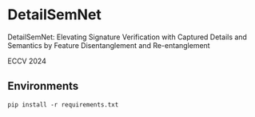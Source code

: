# DetailSemNet

DetailSemNet: Elevating Signature Verification with Captured Details and Semantics by Feature Disentanglement and Re-entanglement

ECCV 2024

## Environments

```text
pip install -r requirements.txt
```

